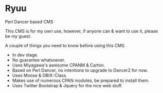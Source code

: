Ryuu
====

Perl Dancer based CMS

This CMS is for my own use, however, if anyone can & want to use it, please be my guest.

A couple of things you need to know before using this CMS.

- In dev stage.
- No guarantee whatsoever.
- Uses Miyagawa's awesome CPANM & Carton.
- Based on Perl Dancer, no intentions to upgrade to Dancer2 for now.
- Uses Moose & DBIX::Class.
- Makes use of numerous CPAN modules, be prepared to install them.
- Uses Twitter Bootstrap & Jquery for the nice web stuff.